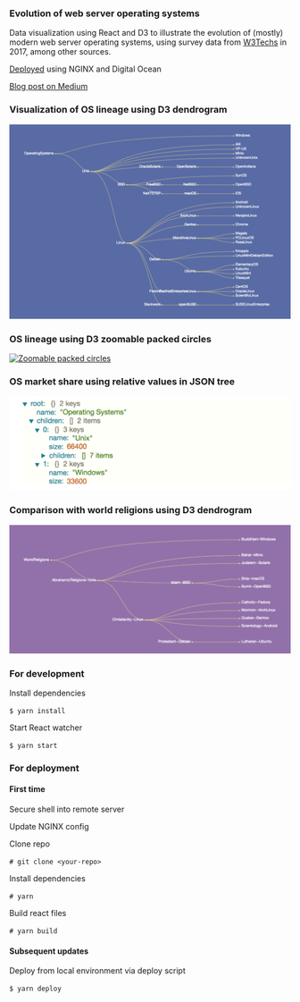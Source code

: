 ### Evolution of web server operating systems

Data visualization using React and D3 to illustrate the evolution of (mostly) modern web server operating systems, using survey data from [W3Techs](https://w3techs.com/technologies/overview/operating_system/all) in 2017, among other sources.

[Deployed](http://os.meowsergirl.com/) using NGINX and Digital Ocean

[Blog post on Medium]()

### Visualization of OS lineage using D3 dendrogram
[![OS dendrogram](https://github.com/loopDelicious/operating-systems/blob/master/src/img/dendro.png)](https://github.com/loopDelicious/operating-systems/blob/master/src/img/dendro.png)

### OS lineage using D3 zoomable packed circles
[![Zoomable packed circles](https://github.com/loopDelicious/operating-systems/blob/master/src/img/zoom.gif)](https://github.com/loopDelicious/operating-systems/blob/master/src/img/zoom.gif)

### OS market share using relative values in JSON tree
[![JSON tree](https://github.com/loopDelicious/operating-systems/blob/master/src/img/jsonTree.png)](https://github.com/loopDelicious/operating-systems/blob/master/src/img/zoom.gif)

### Comparison with world religions using D3 dendrogram
[![Comparison with world religions](https://github.com/loopDelicious/operating-systems/blob/master/src/img/religion.png)](https://github.com/loopDelicious/operating-systems/blob/master/src/img/jsonTree.png)

### For development

Install dependencies
 
 `$ yarn install`  
    
Start React watcher
 
 `$ yarn start`    
    
### For deployment

#### First time

Secure shell into remote server

Update NGINX config

Clone repo

 `# git clone <your-repo>`

Install dependencies

 `# yarn`

Build react files

 `# yarn build`

#### Subsequent updates

Deploy from local environment via deploy script

`$ yarn deploy`

